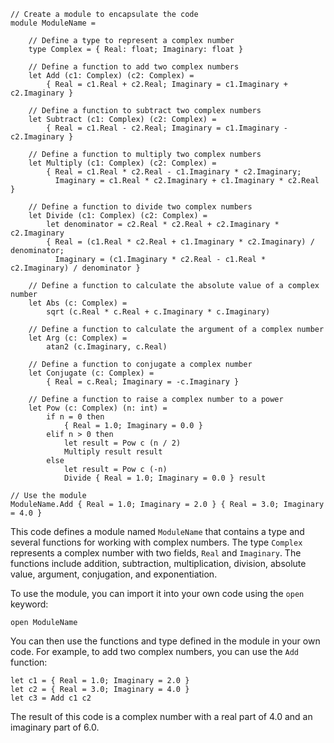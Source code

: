```f#
// Create a module to encapsulate the code
module ModuleName =

    // Define a type to represent a complex number
    type Complex = { Real: float; Imaginary: float }

    // Define a function to add two complex numbers
    let Add (c1: Complex) (c2: Complex) =
        { Real = c1.Real + c2.Real; Imaginary = c1.Imaginary + c2.Imaginary }

    // Define a function to subtract two complex numbers
    let Subtract (c1: Complex) (c2: Complex) =
        { Real = c1.Real - c2.Real; Imaginary = c1.Imaginary - c2.Imaginary }

    // Define a function to multiply two complex numbers
    let Multiply (c1: Complex) (c2: Complex) =
        { Real = c1.Real * c2.Real - c1.Imaginary * c2.Imaginary;
          Imaginary = c1.Real * c2.Imaginary + c1.Imaginary * c2.Real }

    // Define a function to divide two complex numbers
    let Divide (c1: Complex) (c2: Complex) =
        let denominator = c2.Real * c2.Real + c2.Imaginary * c2.Imaginary
        { Real = (c1.Real * c2.Real + c1.Imaginary * c2.Imaginary) / denominator;
          Imaginary = (c1.Imaginary * c2.Real - c1.Real * c2.Imaginary) / denominator }

    // Define a function to calculate the absolute value of a complex number
    let Abs (c: Complex) =
        sqrt (c.Real * c.Real + c.Imaginary * c.Imaginary)

    // Define a function to calculate the argument of a complex number
    let Arg (c: Complex) =
        atan2 (c.Imaginary, c.Real)

    // Define a function to conjugate a complex number
    let Conjugate (c: Complex) =
        { Real = c.Real; Imaginary = -c.Imaginary }

    // Define a function to raise a complex number to a power
    let Pow (c: Complex) (n: int) =
        if n = 0 then
            { Real = 1.0; Imaginary = 0.0 }
        elif n > 0 then
            let result = Pow c (n / 2)
            Multiply result result
        else
            let result = Pow c (-n)
            Divide { Real = 1.0; Imaginary = 0.0 } result

// Use the module
ModuleName.Add { Real = 1.0; Imaginary = 2.0 } { Real = 3.0; Imaginary = 4.0 }
```

This code defines a module named `ModuleName` that contains a type and several functions for working with complex numbers. The type `Complex` represents a complex number with two fields, `Real` and `Imaginary`. The functions include addition, subtraction, multiplication, division, absolute value, argument, conjugation, and exponentiation.

To use the module, you can import it into your own code using the `open` keyword:

```f#
open ModuleName
```

You can then use the functions and type defined in the module in your own code. For example, to add two complex numbers, you can use the `Add` function:

```f#
let c1 = { Real = 1.0; Imaginary = 2.0 }
let c2 = { Real = 3.0; Imaginary = 4.0 }
let c3 = Add c1 c2
```

The result of this code is a complex number with a real part of 4.0 and an imaginary part of 6.0.